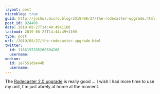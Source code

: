 ```yaml
---
layout: post
microblog: true
guid: http://joshua.micro.blog/2019/08/27/the-rodecaster-upgrade.html
post_id: 924406
date: 2019-08-27T14:44:49+1100
lastmod: 2019-08-27T14:44:49+1100
type: post
url: /2019/08/27/the-rodecaster-upgrade.html
twitter:
  id: 1166195205260894208
  username: 
medium:
  id: 2e7551d9e44b
  username: 
---
```

The [Rodecaster 2.0 upgrade](http://en.rode.com/blog/all/rodecaster-pro-firmware-version-2) is really good ... I wish I had more time to use my unit, I'm just abrely at home at the moment.
